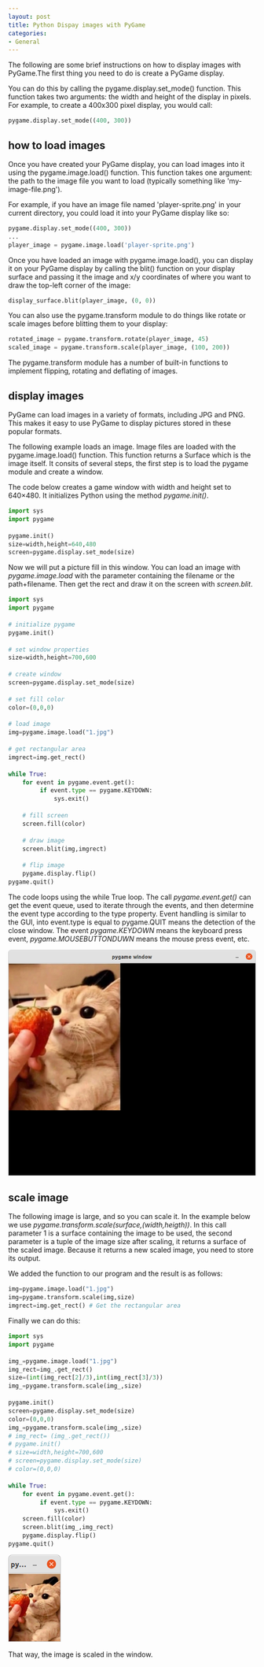 ```yaml
---
layout: post
title: Python Dispay images with PyGame 
categories:
- General
---
```


The following are some brief instructions on how to display images with PyGame.The first thing you need to do is create a PyGame display. 

You can do this by calling the pygame.display.set_mode() function. This function takes two arguments: the width and height of the display in pixels. For example, to create a 400x300 pixel display, you would call:

```python
pygame.display.set_mode((400, 300))
```

## how to load images

Once you have created your PyGame display, you can load images into it using the pygame.image.load() function. This function takes one argument: the path to the image file you want to load (typically something like 'my-image-file.png'). 

For example, if you have an image file named 'player-sprite.png' in your current directory, you could load it into your PyGame display like so:

```python
pygame.display.set_mode((400, 300))
...
player_image = pygame.image.load('player-sprite.png')
```
Once you have loaded an image with pygame.image.load(), you can display it on your PyGame display by calling the blit() function on your display surface and passing it the image and x/y coordinates of where you want to draw the top-left corner of the image:

```python
display_surface.blit(player_image, (0, 0))
```

You can also use the pygame.transform module to do things like rotate or scale images before blitting them to your display:

```python
rotated_image = pygame.transform.rotate(player_image, 45)
scaled_image = pygame.transform.scale(player_image, (100, 200))
```
The pygame.transform module has a number of built-in functions to implement flipping, rotating and deflating of images.

## display images

PyGame can load images in a variety of formats, including JPG and PNG. This makes it easy to use PyGame to display pictures stored in these popular formats.

The following example loads an image. Image files are loaded with the pygame.image.load() function. This function returns a Surface which is the image itself. It consits of several steps, the first step is to load the pygame module and create a window.

The code below creates a game window with width and height set to 640×480. It initializes Python using the method *pygame.init()*. 

```python
import sys
import pygame

pygame.init()
size=width,height=640,480
screen=pygame.display.set_mode(size)
```
Now we will put a picture fill in this window. You can load an image with *pygame.image.load* with the parameter containing the filename or the path+filename. Then get the rect and draw it on the screen with *screen.blit*. 

```python
import sys
import pygame

# initialize pygame
pygame.init()	

# set window properties					
size=width,height=700,600 

# create window
screen=pygame.display.set_mode(size)

# set fill color
color=(0,0,0) 	

# load image
img=pygame.image.load("1.jpg")

# get rectangular area
imgrect=img.get_rect()

while True:
    for event in pygame.event.get():
         if event.type == pygame.KEYDOWN:
             sys.exit()

    # fill screen
    screen.fill(color)	
    
    # draw image
    screen.blit(img,imgrect)
    
    # flip image
    pygame.display.flip()		
pygame.quit()
```

The code loops using the while True loop. The call *pygame.event.get()* can get the event queue, used to iterate through the events, and then determine the event type according to the type property. Event handling is similar to the GUI, into event.type is equal to pygame.QUIT means the detection of the close window. The event *pygame.KEYDOWN* means the keyboard press event, *pygame.MOUSEBUTTONDUWN* means the mouse press event, etc.

![pygame load image](/images/pygame-display-image.png)

## scale image

The following image is large, and so you can scale it. In the example below we use *pygame.transform.scale(surface,(width,heigth))*. In this call parameter 1 is a surface containing the image to be used, the second parameter is a tuple of the image size after scaling, it returns a surface of the scaled image. Because it returns a new scaled image, you need to store its output.

We added the function to our program and the result is as follows:

```python
img=pygame.image.load("1.jpg")
img=pygame.transform.scale(img,size)
imgrect=img.get_rect() # Get the rectangular area
```

Finally we can do this:

```python
import sys
import pygame

img_=pygame.image.load("1.jpg")
img_rect=img_.get_rect()
size=(int(img_rect[2]/3),int(img_rect[3]/3))
img_=pygame.transform.scale(img_,size)

pygame.init()
screen=pygame.display.set_mode(size)
color=(0,0,0)
img_=pygame.transform.scale(img_,size)
# img_rect= (img_.get_rect())
# pygame.init()
# size=width,height=700,600
# screen=pygame.display.set_mode(size)
# color=(0,0,0)

while True:
    for event in pygame.event.get():
         if event.type == pygame.KEYDOWN:
             sys.exit()
    screen.fill(color)
    screen.blit(img_,img_rect)
    pygame.display.flip()
pygame.quit()
```

![pygame scale image](/images/pygame-scale-image.png)

That way, the image is scaled in the window.

